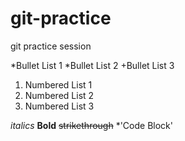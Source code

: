 # git-practice
git practice session

*Bullet List 1
*Bullet List 2
+Bullet List 3

1. Numbered List 1
2. Numbered List 2
3. Numbered List 3

_italics_
**Bold**
~~strikethrough~~
*'Code Block'




